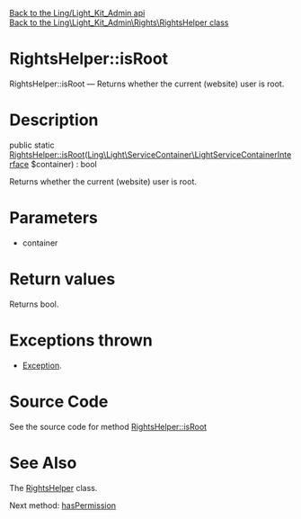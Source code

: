 [Back to the Ling/Light_Kit_Admin api](https://github.com/lingtalfi/Light_Kit_Admin/blob/master/doc/api/Ling/Light_Kit_Admin.md)<br>
[Back to the Ling\Light_Kit_Admin\Rights\RightsHelper class](https://github.com/lingtalfi/Light_Kit_Admin/blob/master/doc/api/Ling/Light_Kit_Admin/Rights/RightsHelper.md)


RightsHelper::isRoot
================



RightsHelper::isRoot — Returns whether the current (website) user is root.




Description
================


public static [RightsHelper::isRoot](https://github.com/lingtalfi/Light_Kit_Admin/blob/master/doc/api/Ling/Light_Kit_Admin/Rights/RightsHelper/isRoot.md)([Ling\Light\ServiceContainer\LightServiceContainerInterface](https://github.com/lingtalfi/Light/blob/master/doc/api/Ling/Light/ServiceContainer/LightServiceContainerInterface.md) $container) : bool




Returns whether the current (website) user is root.




Parameters
================


- container

    


Return values
================

Returns bool.


Exceptions thrown
================

- [Exception](http://php.net/manual/en/class.exception.php).&nbsp;







Source Code
===========
See the source code for method [RightsHelper::isRoot](https://github.com/lingtalfi/Light_Kit_Admin/blob/master/Rights/RightsHelper.php#L26-L33)


See Also
================

The [RightsHelper](https://github.com/lingtalfi/Light_Kit_Admin/blob/master/doc/api/Ling/Light_Kit_Admin/Rights/RightsHelper.md) class.

Next method: [hasPermission](https://github.com/lingtalfi/Light_Kit_Admin/blob/master/doc/api/Ling/Light_Kit_Admin/Rights/RightsHelper/hasPermission.md)<br>

